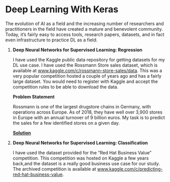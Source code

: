 # Deep Learning With Keras

The evolution of AI as a field and the increasing number of researchers and practitioners in the field have created a mature and benevolent community. Today, it’s fairly easy to access tools, research papers, datasets, and in fact even infrastructure to practice DL as a field.

1. **Deep Neural Networks for Supervised Learning: Regression**

   I have used the Kaggle public data repository for getting datasets for my DL use case. I have used the Rossmann Store sales dataset, which is available at www.kaggle.com/c/rossmann-store-sales/data. This was a very popular competition hosted a couple of years ago and has a fairly large dataset. You would need to register with Kaggle and accept the competition rules to be able to download the data. 

   **Problem Statement** 
   
   ​Rossmann is one of the largest drugstore chains in Germany, with operations across Europe. As of 	2018, they have well over 3,900 stores in Europe with an annual turnover of 9 billion euros. My task is to predict the sales for a few identified stores on a given day.
   
   [**Solution**](https://github.com/TheCaffeineDev/Deep-Learning-With-Keras/blob/master/1.%20Regression%20With%20Keras.ipynb)

2.  **Deep Neural Networks for Supervised Learning: Classification**

      I have used the dataset provided for the “Red Hat Business Value” competition. This competition was hosted on Kaggle a few years          back,and the dataset is a really good business use case for our study. The archived competition is available at               www.kaggle.com/c/predicting-red-hat-business-value. 
